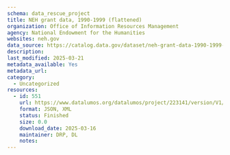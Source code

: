 ```yaml
---
schema: data_rescue_project 
title: NEH grant data, 1990-1999 (flattened)
organization: Office of Information Resources Management
agency: National Endowment for the Humanities
websites: neh.gov
data_source: https://catalog.data.gov/dataset/neh-grant-data-1990-1999-flattened
description: 
last_modified: 2025-03-21
metadata_available: Yes
metadata_url: 
category:
  - Uncategorized
resources:
  - id: 551
    url: https://www.datalumos.org/datalumos/project/223141/version/V1/view
    format: JSON, XML
    status: Finished
    size: 0.0
    download_date: 2025-03-16
    maintainer: DRP, DL
    notes: 
---
```


